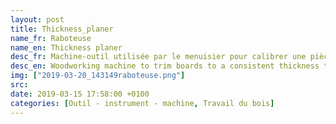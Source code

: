 ```yaml
---
layout: post
title: Thickness_planer
name_fr: Raboteuse
name_en: Thickness planer
desc_fr: Machine-outil utilisée par le menuisier pour calibrer une pièce préalablement dressée (généralement à la dégauchisseuse) avec un état de surface désiré par une avance mécanique. La surface obtenue est une surface plane et parallèle à une surface de référence, précise au 1&#47;10e de mm. Le calibrage de la pièce de bois à l'épaisseur et à la largeur désirées est obtenue par enlèvements successifs de matière.
desc_en: Woodworking machine to trim boards to a consistent thickness throughout their length and flat on both surfaces.
img: ["2019-03-20_143149raboteuse.png"]
src: 
date: 2019-03-15 17:58:00 +0100
categories: [Outil - instrument - machine, Travail du bois]
---
```

